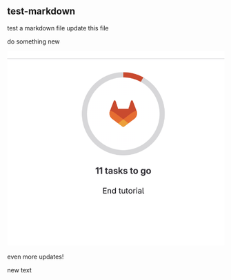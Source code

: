 ## test-markdown
test a markdown file
update this file

do something new

![alt text](/screenshot.png)

even more updates!

new text
